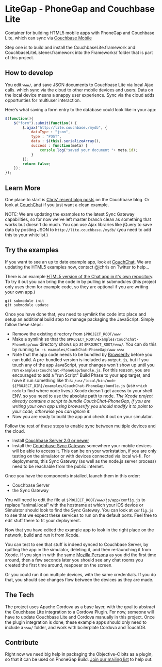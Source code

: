 LiteGap - PhoneGap and Couchbase Lite
========

Container for building HTML5 mobile apps with PhoneGap and Couchbase Lite, which can sync via [Couchbase Mobile](https://github.com/couchbaselabs/mobile)

Step one is to build and install the CouchbaseLite.framework and CouchbaseLiteListener.framework into the Frameworks/ folder that is part of this project.

## How to develop

You edit `www/`,  and save JSON documents to Couchbase Lite via local Ajax calls. which sync via the cloud to other mobile devices and users. Data on the local device means a snappy user experience. Sync via the cloud adds opportunties for multiuser interaction.

Here's what saving a form entry to the database could look like in your app:

```javascript
$(function(){
	$("form").submit(function() {
		$.ajax("http://lite.couchbase./mydb", {
			dataType : "json",
			type : "POST",
			data : $(this).serializeArray(),
			success : function(meta) {
				console.log("saved your document "+ meta.id);
			}
		});
		return false;
	});
});
```

## Learn More

One place to start is [Chris' recent blog posts](http://blog.couchbase.com/j) on the Couchbase blog. Or look at [CouchChat](https://github.com/couchbaselabs/CouchChat-iOS) if you just want a clean example.

NOTE: We are updating the examples to the latest Sync Gateway capabilities, so for now we've left master branch clean as something that works but doesn't do much. You can use Ajax libraries like jQuery to save data by posting JSON to `http://lite.couchbase./mydb/` (you need to add this to your whitelist.)

## Try the examples

If you want to see an up to date example app, look at [CouchChat](https://github.com/couchbaselabs/CouchChat-iOS). We are updating the HTML5 examples now, contact @jchris on Twitter to help...

There is an example [HTML5 version of the Chat app in it's own repository](https://github.com/couchbaselabs/CouchChat-PhoneGap). To try it out you can bring the code in by pulling in submodules (this project only uses them for example code, so they are optional if you are writing your own app.)

	git submodule init
	git submodule update

Once you have done that, you need to symlink the code into place and setup an additional build step to manage packaging the JavaScript. Simply follow these steps:

* Remove the existing directory from `$PROJECT_ROOT/www`
* Make a symlink so that the `$PROJECT_ROOT/examples/CouchChat-PhoneGap/www` directory shows up at `$PROJECT_ROOT/www/`. You can do this by running `ln -s examples/CouchChat-PhoneGap/www www`
* Note that the app code needs to be bundled by [Browserify](http://browserify.org/) before you can build. A pre-bundled version is included as `output.js`, but if you touch any of the app JavaScript, your changes won't show up until you run `examples/CouchChat-PhoneGap/bundle.js`. For this reason, you are encouraged to add a "run Script" Build Phase to your app target, and have it run something like this: `/usr/local/bin/node ${PROJECT_DIR}/examples/CouchChat-PhoneGap/bundle.js` (use `which node` to find where node lives.) Xcode doesn't get access to your shell ENV, so you need to use the absolute path to node. *The Xcode project already contains a script to bundle CouchChat-PhoneGap, if you are writing your own app using browserify you should modify it to point to your code, otherwise you can ignore it.*
* Now you are ready to build the app and check it out on your simulator.

Follow the rest of these steps to enable sync between multiple devices and the cloud.

* Install [Couchbase Server 2.0 or newer](http://www.couchbase.com/couchbase-server/overview)
* Install the [Couchbase Sync Gateway](https://github.com/couchbaselabs/sync_gateway) somewhere your mobile devices will be able to access it. This can be on your workstation, if you are only testing on the simulator or with devices connected via local wi-fi. For deployments, this Sync Gateway (as well as the node.js server process) need to be reachable from the public internet.

Once you have the components installed, launch them in this order:

* Couchbase Server
* the Sync Gateway

You will need to edit the file at `$PROJECT_ROOT/www/js/app/config.js` to replace "animal.local" with the hostname at which your iOS device or Simulator should look to find the Sync Gateway. You can look at `config.js` to see that we expect these services to run on the default ports. Feel free to edit stuff there to fit your deployment.

Now that you have edited the example app to look in the right place on the network, build and run it from Xcode.

You can test to see that stuff is indeed synced to Couchbase Server, by quitting the app in the simulator, deleting it, and then re-launching it from Xcode. If you sign in with the same [Mozilla Persona](https://login.persona.org/) as you did the first time around, then a few seconds later you should see any chat rooms you created the first time around, reappear on the screen.

Or you could run it on multiple devices, with the same credentials. If you do that, you should see changes flow between the devices as they are made.

## The Tech

The project uses Apache Cordova as a base layer, with the goal to abstract the Couchbase Lite integration to a Cordova Plugin. For now, someone will have to update Couchbase Lite and Cordova manually in this project. Once the plugin integration is done, these example apps should only need to include a `www/` folder, and work with boilerplate Cordova and TouchDB.


## Contribute

Right now we need big help in packaging the Objective-C bits as a plugin, so that it can be used on PhoneGap Build. [Join our mailing list](https://groups.google.com/forum/#!forum/mobile-couchbase) to help out.



